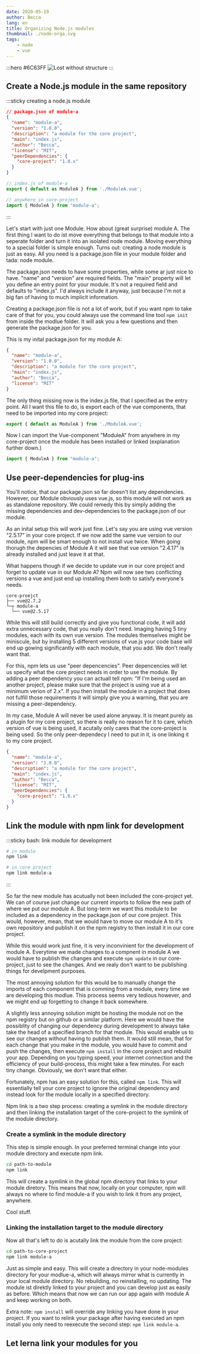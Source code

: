```yaml
---
date: 2020-05-19
author: Becca
lang: en
title: Organizing Node.js modules
thumbnail: ./node-orga.svg
tags:
    - node
    - vue
---
```


:::hero #6C63FF
![Lost without structure](./node-orga.svg)
:::

## Create a Node.js module in the same repository 
:::sticky creating a node.js module
```json
// package.json of module-a
{
  "name": "module-a",
  "version": "1.0.0",
  "description": "a module for the core project",
  "main": "index.js",
  "author": "Becca",
  "license": "MIT",
  "peerDependencies": {
    "core-project": "1.0.x"
  }
}
```
```js
// index.js of module-a
export { default as ModuleA } from './ModuleA.vue';
```
```js
// anywhere in core-project
import { ModuleA } from "module-a";
```
:::

Let's start with just one Module. How about (great surprise) module A. 
The first thing I want to do ist move everything that belongs to that module into a seperate folder and turn it into an isolated node module. 
Moving everything to a special folder is simple enough. Turns out: creating a node module is just as easy. All you need is a package.json file in your module folder and tada: node module. 

The package.json needs to have some properties, while some ar just nice to have. "name" and "version" are required fields. The "main" property will let you define an entry point for your module. It's not a required field and defaults to "index.js". I'd always include it anyway, just because I'm not a big fan of having to much implicit information. 

Creating a package.json file is not a lot of work, but if you want npm to take care of that for you, you could always use the command line tool `npm init` from inside the modlue folder. It will ask you a few questions and then generate the package.json for you. 

This is my inital package.json for my module A:

```json
{
  "name": "module-a",
  "version": "1.0.0",
  "description": "a module for the core project",
  "main": "index.js",
  "author": "Becca",
  "license": "MIT"
}
```

The only thing missing now is the index.js file, that I specified as the entry point. 
All I want this file to do, is export each of the vue components, that need to be imported into my core project: 

```js
export { default as ModuleA } from './ModuleA.vue';
```
Now I can import the Vue-component "ModuleA" from anywhere in my core-project once the module has been installed or linked (explanation further down.) 
```js
import { ModuleA } from "module-a";
```
## Use peer-dependencies for plug-ins

You'll notice, that our package.json so far doesn't list any dependencies. However, our Module obviously uses vue.js, so this module will not work as as standalone repository. We could remedy this by simply adding the missing dependencies and dev-dependencies to the package.json of our module. 

As an inital setup this will work just fine. Let's say you are using vue version "2.5.17" in your core project. If we now add the same vue version to our module, npm will be smart enough to not install vue twice. When going thorugh the depencies of Module A it will see that vue version "2.4.17" is already installed and just leave it at that. 

What happens though if we decide to update vue in our core project and forget to update vue in our Module A? Npm will now see two conflicting versions a vue and just end up installing them both to satisfy everyone's needs. 

```
core-proejct
├── vue@2.7.2
└─┬ module-a
  └── vue@2.5.17
```
While this will still build correctly and give you functional code, it will add extra unnecessary code, that you really don't need. Imaging having 5 tiny modules, each with its own vue version. The modules themselves might be miniscule, but by installing 5 different versions of vue.js your code base will end up gowing significantly with each module, that you add. We don't really want that. 

For this, npm lets us use "peer depencencies". Peer depencencies will let us specify what the core project needs in order to use the module. By adding a peer dependency you can actuall tell npm: "If I'm being used an another project, please make sure that the project is using vue at a minimum verion of 2.x". If you then install the module in a project that does not fulfill those requirements it will simply give you a warning, that you are missing a peer-dependency. 

In my case, Module A will never be used alone anyway. It is meant purely as a plugin for my core project, so there is really no reason for it to care, which version of vue is being used, it acutally only cares that the core-project is being used. So the only peer-dependecy I need to put in it, is one linking it to my core project. 

```json
{
  "name": "module-a",
  "version": "1.0.0",
  "description": "a module for the core project",
  "main": "index.js",
  "author": "Becca",
  "license": "MIT",
  "peerDependencies": {
    "core-project": "1.0.x"
  }
}
```
## Link the module with npm link for development
:::sticky bash: link module for development
```bash
# in module
npm link
```
```bash
# in core project
npm link module-a
```
:::

So far the new module has acutually not been included the core-project yet. We can of course just change our current imports to follow the new path of where we put our module A. But long-term we want this module to be included as a dependency in the package.json of our core project. This would, however, mean, that we would have to move our module A to it's own repository and publish it on the npm registry to then install it in our core project. 

While this would work just fine, it is very inconvinient for the development of module A. Everytime we made changes to a compnent in module A we would have to publish the changes and execute `npm update` in our core-project, just to see the changes. And we realy don't want to be publishing things for develpment purposes. 

The most annoying solution for this would be to manually change the imports of each component that is comming from a module, every time we are developing this modlue. This process seems very tedious however, and we might end up forgetting to change it back somewhere. 

A slightly less annoying solution might be hosting the module not on the npm registry but on github or a similar platform. Here we would have the possiblity of changing our dependency during development to always take take the head of a specified branch for that module. This would enable us to see our changes without having to publish them. It would still mean, that for each change that you make in the module, you would have to commit and push the changes, then execute `npm install` in the core project and rebuild your app. Depending on you typing speed, your internet connection and the efficiency of your build-process, this might take a few minutes. For each tiny change. Obviously, we don't want that either. 

Fortunately, npm has an easy solution for this, called `npm link`. This will essentially tell your core project to ignore the original dependency and instead look for the module locally in a specified directory. 

Npm link is a two step process: creating a symlink in the module directory and then linking the installation target of the core-project to the symlink of the module directory.

### Create a symlink in the module directory
This step is simple enough. In your preferred terminal change into your module directory and execute npm link. 
```bash
cd path-to-module
npm link
```
This will create a symlink in the global npm directory that links to your module diretory. This means that now, locally on your computer, npm will always no where to find module-a if you wish to link it from any project, anywhere. 

Cool stuff. 

### Linking the installation target to the module directory
Now all that's left to do is acutally link the module from the core project:
```bash
cd path-to-core-project
npm link module-a
```

Just as simple and easy. This will create a directory in your node-modules directory for your modlue-a, which will always mirror what is currently in your local module directory. No rebuilding, no reinstalling, no updating. The module ist direktly linked to your project and you can develop just as easily as before. Which means that now we can run our app again with module A and keep working on both.

Extra note: `npm install` will override any linking you have done in your project. If you want to relink your package after having executed an npm install you only need to reexecute the second step: `npm link module-a`.


## Let lerna link your modules for you 
